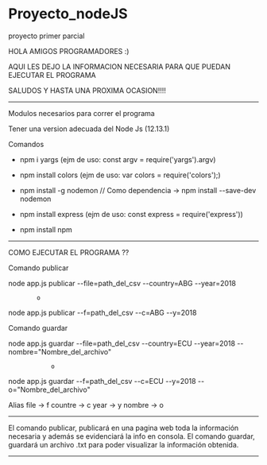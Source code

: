 # Proyecto_nodeJS
proyecto primer parcial

HOLA AMIGOS PROGRAMADORES :)

AQUI LES DEJO LA INFORMACION NECESARIA PARA QUE
PUEDAN EJECUTAR EL PROGRAMA

SALUDOS Y HASTA UNA PROXIMA OCASION!!!!


------------------------------------------------------------------------------------------------

Modulos necesarios para correr el programa 

Tener una version adecuada del Node Js (12.13.1)


Comandos 

- npm i yargs  (ejm de uso: const argv = require('yargs').argv)
 
- npm install colors (ejm de uso: var colors = require('colors');)
 
- npm install -g nodemon // Como dependencia -> npm install --save-dev nodemon

- npm install express (ejm de uso: const express = require('express')) 

- npm install npm 

------------------------------------------------------------------------------------------------------

COMO EJECUTAR EL PROGRAMA ?? 

Comando publicar 

node app.js publicar --file=path_del_csv --country=ABG --year=2018

			o

node app.js publicar --f=path_del_csv --c=ABG --y=2018



Comando guardar 

node app.js guardar --file=path_del_csv --country=ECU --year=2018 --nombre="Nombre_del_archivo" 

				o

node app.js guardar --f=path_del_csv --c=ECU --y=2018 --o="Nombre_del_archivo" 


Alias 
file -> f
countre -> c
year -> y
nombre -> o

------------------------------------------------------------------------------------------------------
El comando publicar, publicará en una pagina web toda la información necesaria y además se evidenciará la info en consola. 
El comando guardar, guardará un archivo .txt para poder visualizar la información obtenida. 

-----------------------------------------------------------------------------------------------------
